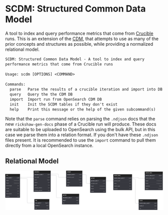 # SCDM: Structured Common Data Model

A tool to index and query performance metrics that come from [Crucible](https://github.com/perftool-incubator/crucible) runs.
This is an extension of the [CDM](https://github.com/perftool-incubator/CommonDataModel), that
attempts to use as many of the prior concepts and structures as possible, while providing
a normalized relational model.


```
SCDM: Structured Common Data Model - A tool to index and query performance metrics that come from Crucible runs

Usage: scdm [OPTIONS] <COMMAND>

Commands:
  parse   Parse the results of a crucible iteration and import into DB
  query   Query the the CDM DB
  import  Import run from OpenSearch CDM DB
  init    Init the SCDM tables if they don't exist
  help    Print this message or the help of the given subcommand(s)
```

Note that the `parse` command relies on parsing the `.ndjson` docs that the new `rickshaw-gen-docs` phase of a Crucible run will produce.
These docs are suitable to be uploaded to OpenSearch using the bulk API, but in this case we parse them into a relation format.
If you don't have these `.ndjson` files present. It is recommended to use the `import` command to pull them directly from a local
OpenSearch instance.

## Relational Model

![Relational Model](model.svg)
